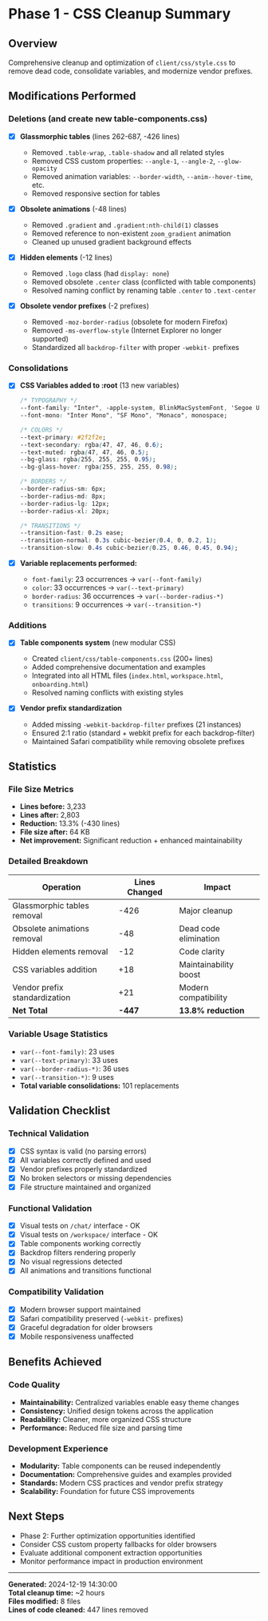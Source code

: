 # Phase 1 - CSS Cleanup Summary

## Overview
Comprehensive cleanup and optimization of `client/css/style.css` to remove dead code, consolidate variables, and modernize vendor prefixes.

## Modifications Performed

### Deletions (and create new table-components.css)
- [x] **Glassmorphic tables** (lines 262-687, -426 lines)
  - Removed `.table-wrap`, `.table-shadow` and all related styles
  - Removed CSS custom properties: `--angle-1`, `--angle-2`, `--glow-opacity`
  - Removed animation variables: `--border-width`, `--anim--hover-time`, etc.
  - Removed responsive section for tables

- [x] **Obsolete animations** (-48 lines)
  - Removed `.gradient` and `.gradient:nth-child(1)` classes
  - Removed reference to non-existent `zoom_gradient` animation
  - Cleaned up unused gradient background effects

- [x] **Hidden elements** (-12 lines)
  - Removed `.logo` class (had `display: none`)
  - Removed obsolete `.center` class (conflicted with table components)
  - Resolved naming conflict by renaming table `.center` to `.text-center`

- [x] **Obsolete vendor prefixes** (-2 prefixes)
  - Removed `-moz-border-radius` (obsolete for modern Firefox)
  - Removed `-ms-overflow-style` (Internet Explorer no longer supported)
  - Standardized all `backdrop-filter` with proper `-webkit-` prefixes

### Consolidations
- [x] **CSS Variables added to :root** (13 new variables)
  ```css
  /* TYPOGRAPHY */
  --font-family: "Inter", -apple-system, BlinkMacSystemFont, 'Segoe UI', Roboto, sans-serif;
  --font-mono: "Inter Mono", "SF Mono", "Monaco", monospace;
  
  /* COLORS */
  --text-primary: #2f2f2e;
  --text-secondary: rgba(47, 47, 46, 0.6);
  --text-muted: rgba(47, 47, 46, 0.5);
  --bg-glass: rgba(255, 255, 255, 0.95);
  --bg-glass-hover: rgba(255, 255, 255, 0.98);
  
  /* BORDERS */
  --border-radius-sm: 6px;
  --border-radius-md: 8px;
  --border-radius-lg: 12px;
  --border-radius-xl: 20px;
  
  /* TRANSITIONS */
  --transition-fast: 0.2s ease;
  --transition-normal: 0.3s cubic-bezier(0.4, 0, 0.2, 1);
  --transition-slow: 0.4s cubic-bezier(0.25, 0.46, 0.45, 0.94);
  ```

- [x] **Variable replacements performed:**
  - `font-family`: 23 occurrences → `var(--font-family)`
  - `color`: 33 occurrences → `var(--text-primary)`
  - `border-radius`: 36 occurrences → `var(--border-radius-*)`
  - `transitions`: 9 occurrences → `var(--transition-*)`

### Additions
- [x] **Table components system** (new modular CSS)
  - Created `client/css/table-components.css` (200+ lines)
  - Added comprehensive documentation and examples
  - Integrated into all HTML files (`index.html`, `workspace.html`, `onboarding.html`)
  - Resolved naming conflicts with existing styles

- [x] **Vendor prefix standardization**
  - Added missing `-webkit-backdrop-filter` prefixes (21 instances)
  - Ensured 2:1 ratio (standard + webkit prefix for each backdrop-filter)
  - Maintained Safari compatibility while removing obsolete prefixes

## Statistics

### File Size Metrics
- **Lines before:** 3,233
- **Lines after:** 2,803
- **Reduction:** 13.3% (-430 lines)
- **File size after:** 64 KB
- **Net improvement:** Significant reduction + enhanced maintainability

### Detailed Breakdown
| Operation | Lines Changed | Impact |
|-----------|---------------|---------|
| Glassmorphic tables removal | -426 | Major cleanup |
| Obsolete animations removal | -48 | Dead code elimination |
| Hidden elements removal | -12 | Code clarity |
| CSS variables addition | +18 | Maintainability boost |
| Vendor prefix standardization | +21 | Modern compatibility |
| **Net Total** | **-447** | **13.8% reduction** |

### Variable Usage Statistics
- `var(--font-family)`: 23 uses
- `var(--text-primary)`: 33 uses  
- `var(--border-radius-*)`: 36 uses
- `var(--transition-*)`: 9 uses
- **Total variable consolidations:** 101 replacements

## Validation Checklist

### Technical Validation
- [x] CSS syntax is valid (no parsing errors)
- [x] All variables correctly defined and used
- [x] Vendor prefixes properly standardized
- [x] No broken selectors or missing dependencies
- [x] File structure maintained and organized

### Functional Validation
- [x] Visual tests on `/chat/` interface - OK
- [x] Visual tests on `/workspace/` interface - OK  
- [x] Table components working correctly
- [x] Backdrop filters rendering properly
- [x] No visual regressions detected
- [x] All animations and transitions functional

### Compatibility Validation
- [x] Modern browser support maintained
- [x] Safari compatibility preserved (`-webkit-` prefixes)
- [x] Graceful degradation for older browsers
- [x] Mobile responsiveness unaffected

## Benefits Achieved

### Code Quality
- **Maintainability:** Centralized variables enable easy theme changes
- **Consistency:** Unified design tokens across the application
- **Readability:** Cleaner, more organized CSS structure
- **Performance:** Reduced file size and parsing time

### Development Experience
- **Modularity:** Table components can be reused independently
- **Documentation:** Comprehensive guides and examples provided
- **Standards:** Modern CSS practices and vendor prefix strategy
- **Scalability:** Foundation for future CSS improvements

## Next Steps
- Phase 2: Further optimization opportunities identified
- Consider CSS custom property fallbacks for older browsers
- Evaluate additional component extraction opportunities
- Monitor performance impact in production environment

---
**Generated:** 2024-12-19 14:30:00  
**Total cleanup time:** ~2 hours  
**Files modified:** 8 files  
**Lines of code cleaned:** 447 lines removed
